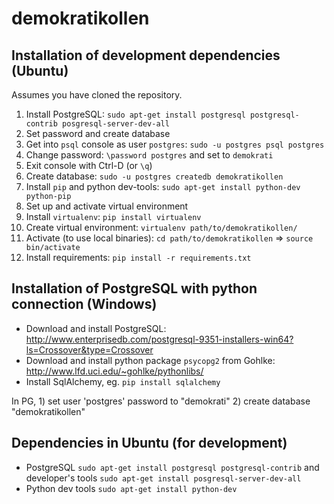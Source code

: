 demokratikollen
===============

## Installation of development dependencies (Ubuntu)

Assumes you have cloned the repository.

1. Install PostgreSQL: `sudo apt-get install postgresql postgresql-contrib posgresql-server-dev-all`
2. Set password and create database
  1. Get into `psql` console as user `postgres`: `sudo -u postgres psql postgres`
  2. Change password: `\password postgres` and set to `demokrati`
  3. Exit console with Ctrl-D (or `\q`)
  4. Create database: `sudo -u postgres createdb demokratikollen`
3. Install `pip` and python dev-tools: `sudo apt-get install python-dev python-pip`
4. Set up and activate virtual environment
  1. Install `virtualenv`: `pip install virtualenv`
  2. Create virtual environment: `virtualenv path/to/demokratikollen/`
  3. Activate (to use local binaries): `cd path/to/demokratikollen` => `source bin/activate`
  4. Install requirements: `pip install -r requirements.txt` 

## Installation of PostgreSQL with python connection (Windows)

- Download and install PostgreSQL: http://www.enterprisedb.com/postgresql-9351-installers-win64?ls=Crossover&type=Crossover
- Download and install python package `psycopg2` from Gohlke: http://www.lfd.uci.edu/~gohlke/pythonlibs/
- Install SqlAlchemy, eg. ``pip install sqlalchemy``

In PG, 
	1) set user 'postgres' password to "demokrati"
	2) create database "demokratikollen"

## Dependencies in Ubuntu (for development)

- PostgreSQL `sudo apt-get install postgresql postgresql-contrib` and developer's tools `sudo apt-get install posgresql-server-dev-all`
- Python dev tools `sudo apt-get install python-dev`
